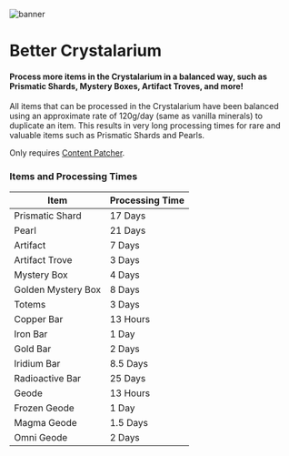 ![banner](https://github.com/UncleArya/StardewMods/assets/100550741/84c49aea-20d4-43d9-986b-ee7cef8d5a59)

# Better Crystalarium

#### Process more items in the Crystalarium in a balanced way, such as Prismatic Shards, Mystery Boxes, Artifact Troves, and more!

All items that can be processed in the Crystalarium have been balanced using an approximate rate of 120g/day (same as vanilla minerals) to duplicate an item. This results in very long processing times for rare and valuable items such as Prismatic Shards and Pearls.

Only requires [Content Patcher](https://www.nexusmods.com/stardewvalley/mods/1915).

### Items and Processing Times

| Item               | Processing Time |
| ------------------ | --------------- |
| Prismatic Shard    | 17 Days         |
| Pearl              | 21 Days         |
| Artifact           | 7 Days          |
| Artifact Trove     | 3 Days          |
| Mystery Box        | 4 Days          |
| Golden Mystery Box | 8 Days          |
| Totems             | 3 Days          |
| Copper Bar         | 13 Hours        |
| Iron Bar           | 1 Day           |
| Gold Bar           | 2 Days          |
| Iridium Bar        | 8.5 Days        |
| Radioactive Bar    | 25 Days         |
| Geode              | 13 Hours        |
| Frozen Geode       | 1 Day           |
| Magma Geode        | 1.5 Days        |
| Omni Geode         | 2 Days          |
